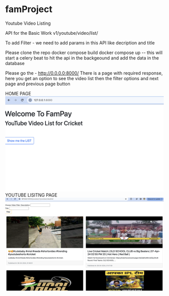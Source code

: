 # famProject
Youtube Video Listing

API for the Basic Work
v1/youtube/video/list/

To add Filter - we need to add params in this API like decription and title

Please clone the repo
docker compose build
docker compose up -- this will start a celery beat to hit the api in the backgeound and add the data in the database

Please go the - http://0.0.0.0:8000/
There is a page with required response, here you get an option to see the video list
then the filter options and next page and previous page button


HOME PAGE
![HOME PAGE](https://github.com/aaryantyagi182/famProject/blob/main/famProject/home.jpg)
YOUTUBE LISITNG PAGE
![YOUTUBE LISITNG PAGE](https://github.com/aaryantyagi182/famProject/blob/main/famProject/youtubelist.png)
